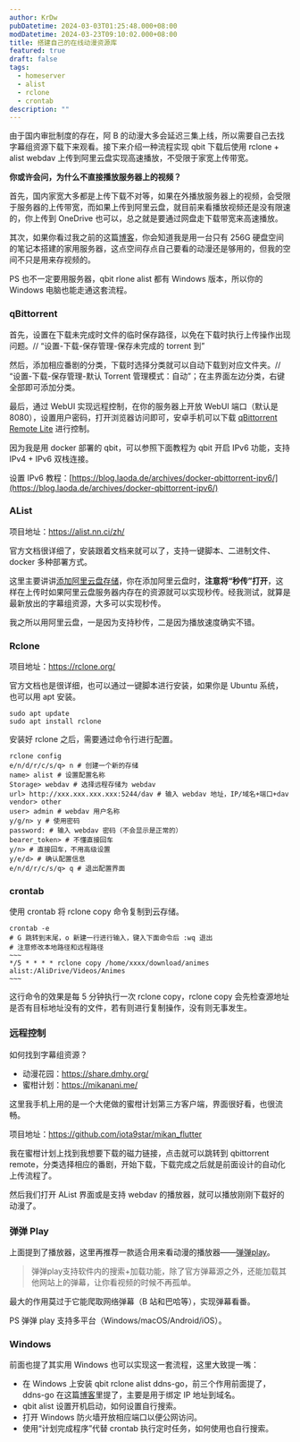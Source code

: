 ```yaml
---
author: KrDw
pubDatetime: 2024-03-03T01:25:48.000+08:00
modDatetime: 2024-03-23T09:10:02.000+08:00
title: 搭建自己的在线动漫资源库
featured: true
draft: false
tags:
  - homeserver
  - alist
  - rclone
  - crontab
description: ""
---
```


由于国内审批制度的存在，阿 B 的动漫大多会延迟三集上线，所以需要自己去找字幕组资源下载下来观看。接下来介绍一种流程实现 qbit 下载后使用 rclone + alist webdav 上传到阿里云盘实现高速播放，不受限于家宽上传带宽。

**你或许会问，为什么不直接播放服务器上的视频？**

首先，国内家宽大多都是上传下载不对等，如果在外播放服务器上的视频，会受限于服务器的上传带宽，而如果上传到阿里云盘，就目前来看播放视频还是没有限速的，你上传到 OneDrive 也可以，总之就是要通过网盘走下载带宽来高速播放。

其次，如果你看过我之前的这篇[博客](https://blog.krdw.site/post/20240302162234/)，你会知道我是用一台只有 256G 硬盘空间的笔记本搭建的家用服务器，这点空间存点自己要看的动漫还是够用的，但我的空间不只是用来存视频的。

PS 也不一定要用服务器，qbit rlone alist 都有 Windows 版本，所以你的 Windows 电脑也能走通这套流程。

### qBittorrent

首先，设置在下载未完成时文件的临时保存路径，以免在下载时执行上传操作出现问题。// “设置-下载-保存管理-保存未完成的 torrent 到”

然后，添加相应番剧的分类，下载时选择分类就可以自动下载到对应文件夹。// “设置-下载-保存管理-默认 Torrent 管理模式：自动”；在主界面左边分类，右键全部即可添加分类。

最后，通过 WebUI 实现远程控制，在你的服务器上开放 WebUI 端口（默认是 8080），设置用户密码，打开浏览器访问即可，安卓手机可以下载 [qBittorrent Remote Lite](https://play.google.com/store/apps/details?id=me.fengmlo.qbRemoteFree&hl=zh_CN) 进行控制。

因为我是用 docker 部署的 qbit，可以参照下面教程为 qbit 开启 IPv6 功能，支持 IPv4 + IPv6 双栈连接。

设置 IPv6 教程：[https://blog.laoda.de/archives/docker-qbittorrent-ipv6/](https://blog.laoda.de/archives/docker-qbittorrent-ipv6/)

### AList

项目地址：https://alist.nn.ci/zh/

官方文档很详细了，安装跟着文档来就可以了，支持一键脚本、二进制文件、docker 多种部署方式。

这里主要讲讲[添加阿里云盘存储](https://alist.nn.ci/zh/guide/drivers/aliyundrive_open.html)，你在添加阿里云盘时，**注意将“秒传”打开**，这样在上传时如果阿里云盘服务器内存在的资源就可以实现秒传。经我测试，就算是最新放出的字幕组资源，大多可以实现秒传。

我之所以用阿里云盘，一是因为支持秒传，二是因为播放速度确实不错。

### Rclone

项目地址：https://rclone.org/

官方文档也是很详细，也可以通过一键脚本进行安装，如果你是 Ubuntu 系统，也可以用 apt 安装。

```shell
sudo apt update
sudo apt install rclone
```

安装好 rclone 之后，需要通过命令行进行配置。

```shell
rclone config
e/n/d/r/c/s/q> n # 创建一个新的存储
name> alist # 设置配置名称
Storage> webdav # 选择远程存储为 webdav
url> http://xxx.xxx.xxx.xxx:5244/dav # 输入 webdav 地址，IP/域名+端口+dav
vendor> other
user> admin # webdav 用户名称
y/g/n> y # 使用密码
password: # 输入 webdav 密码（不会显示是正常的）
bearer_token> # 不懂直接回车
y/n> # 直接回车，不用高级设置
y/e/d> # 确认配置信息
e/n/d/r/c/s/q> q # 退出配置界面
```

### crontab

使用 crontab 将 rclone copy 命令复制到云存储。

```shell
crontab -e
# G 跳转到末尾，o 新建一行进行输入，键入下面命令后 :wq 退出
# 注意修改本地路径和远程路径
~~~
*/5 * * * * rclone copy /home/xxxx/download/animes alist:/AliDrive/Videos/Animes
~~~
```

这行命令的效果是每 5 分钟执行一次 rclone copy，rclone copy 会先检查源地址是否有目标地址没有的文件，若有则进行复制操作，没有则无事发生。

### 远程控制

如何找到字幕组资源？

- 动漫花园：https://share.dmhy.org/
- 蜜柑计划：https://mikanani.me/

这里我手机上用的是一个大佬做的蜜柑计划第三方客户端，界面很好看，也很流畅。

项目地址：https://github.com/iota9star/mikan_flutter

我在蜜柑计划上找到我想要下载的磁力链接，点击就可以跳转到 qbittorrent remote，分类选择相应的番剧，开始下载，下载完成之后就是前面设计的自动化上传流程了。

然后我们打开 AList 界面或是支持 webdav 的播放器，就可以播放刚刚下载好的动漫了。

### 弹弹 Play

上面提到了播放器，这里再推荐一款适合用来看动漫的播放器——[弹弹play](https://www.dandanplay.com/)。

> 弹弹play支持软件内的搜索+加载功能，除了官方弹幕源之外，还能加载其他网站上的弹幕，让你看视频的时候不再孤单。

最大的作用莫过于它能爬取网络弹幕（B 站和巴哈等），实现弹幕看番。

PS 弹弹 play 支持多平台（Windows/macOS/Android/iOS）。

### Windows

前面也提了其实用 Windows 也可以实现这一套流程，这里大致提一嘴：

- 在 Windows 上安装 qbit rclone alist ddns-go，前三个作用前面提了，ddns-go 在这篇[博客](https://blog.krdw.site/post/20240302162234/)里提了，主要是用于绑定 IP 地址到域名。
- qbit alist 设置开机启动，如何设置自行搜索。
- 打开 Windows 防火墙开放相应端口以便公网访问。
- 使用“计划完成程序”代替 crontab 执行定时任务，如何使用也自行搜索。
